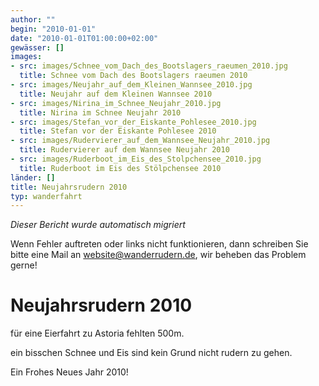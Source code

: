 ```yaml
---
author: ""
begin: "2010-01-01"
date: "2010-01-01T01:00:00+02:00"
gewässer: []
images:
- src: images/Schnee_vom_Dach_des_Bootslagers_raeumen_2010.jpg
  title: Schnee vom Dach des Bootslagers raeumen 2010
- src: images/Neujahr_auf_dem_Kleinen_Wannsee_2010.jpg
  title: Neujahr auf dem Kleinen Wannsee 2010
- src: images/Nirina_im_Schnee_Neujahr_2010.jpg
  title: Nirina im Schnee Neujahr 2010
- src: images/Stefan_vor_der_Eiskante_Pohlesee_2010.jpg
  title: Stefan vor der Eiskante Pohlesee 2010
- src: images/Rudervierer_auf_dem_Wannsee_Neujahr_2010.jpg
  title: Rudervierer auf dem Wannsee Neujahr 2010
- src: images/Ruderboot_im_Eis_des_Stolpchensee_2010.jpg
  title: Ruderboot im Eis des Stölpchensee 2010
länder: []
title: Neujahrsrudern 2010
typ: wanderfahrt
---
```



*Dieser Bericht wurde automatisch migriert*

Wenn Fehler auftreten oder links nicht funktionieren, dann schreiben Sie bitte eine Mail an website@wanderrudern.de, wir beheben das Problem gerne!



# Neujahrsrudern 2010


für eine Eierfahrt zu Astoria fehlten 500m.

ein bisschen Schnee und Eis sind kein Grund nicht rudern zu gehen.

Ein Frohes Neues Jahr 2010!